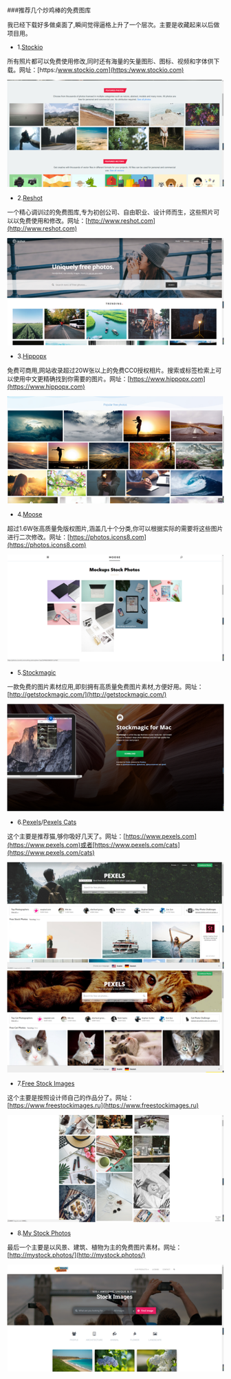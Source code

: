 
###推荐几个炒鸡棒的免费图库

我已经下载好多做桌面了,瞬间觉得逼格上升了一个层次。主要是收藏起来以后做项目用。

- 1.[Stockio](https://www.stockio.com/)

所有照片都可以免费使用修改,同时还有海量的矢量图形、图标、视频和字体供下载。网址：[https:/www.stockio.com](https:/www.stockio.com)

![](https://raw.githubusercontent.com/xkdaq/study/ef7078b8c161f6818c24de190758a95556719b68/img/website/stockio.png)


- 2.[Reshot](http://www.reshot.com/)

一个精心调训过的免费图库,专为初创公司、自由职业、设计师而生，这些照片可以以免费使用和修改。网址：[http://www.reshot.com](http://www.reshot.com)

![](https://raw.githubusercontent.com/xkdaq/study/ef7078b8c161f6818c24de190758a95556719b68/img/website/reshot.png)


- 3.[Hippopx](https://www.hippopx.com/)

免费可商用,网站收录超过20W张以上的免费CC0授权相片。搜索或标签检索上可以使用中文更精确找到你需要的图片。网址：[https://www.hippopx.com](https://www.hippopx.com)

![](https://raw.githubusercontent.com/xkdaq/study/ef7078b8c161f6818c24de190758a95556719b68/img/website/hippopx.png)


- 4.[Moose](https://photos.icons8.com/)

超过1.6W张高质量免版权图片,涵盖几十个分类,你可以根据实际的需要将这些图片进行二次修改。网址：[https://photos.icons8.com](https://photos.icons8.com)

![](https://raw.githubusercontent.com/xkdaq/study/ef7078b8c161f6818c24de190758a95556719b68/img/website/photos.icons8.png)

- 5.[Stockmagic](http://getstockmagic.com/)

一款免费的图片素材应用,即刻拥有高质量免费图片素材,方便好用。网址：[http://getstockmagic.com/](http://getstockmagic.com/)

![](https://raw.githubusercontent.com/xkdaq/study/ef7078b8c161f6818c24de190758a95556719b68/img/website/getstockmagic.png)


- 6.[Pexels](https://www.pexels.com)/[Pexels Cats](https://www.pexels.com/cats)

这个主要是推荐猫,够你吸好几天了。网址：[https://www.pexels.com](https://www.pexels.com)或者[https://www.pexels.com/cats](https://www.pexels.com/cats)

![](https://raw.githubusercontent.com/xkdaq/study/master/img/website/pexels.png)
![](https://raw.githubusercontent.com/xkdaq/study/master/img/website/pexels.cat.png)


- 7.[Free Stock Images](https://www.freestockimages.ru)

这个主要是按照设计师自己的作品分了。网址：[https://www.freestockimages.ru](https://www.freestockimages.ru)

![](https://raw.githubusercontent.com/xkdaq/study/master/img/website/freestockimages.ru.png)

- 8.[My Stock Photos](http://mystock.photos/)

最后一个主要是以风景、建筑、植物为主的免费图片素材。网址：[http://mystock.photos/](http://mystock.photos/)

![](https://raw.githubusercontent.com/xkdaq/study/master/img/website/mystock.photos.png)



